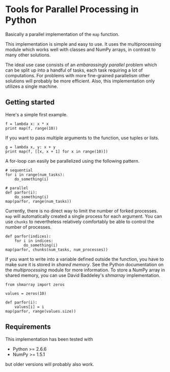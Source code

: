 Tools for Parallel Processing in Python
=======================================

Basically a parallel implementation of the `map` function.

This implementation is simple and easy to use. It uses the multiprocessing module which
works well with classes and NumPy arrays, in contrast to many other solutions.

The ideal use case consists of an *embarassingly parallel* problem which can be
split up into a handful of tasks, each task requiring a lot of computations.
For problems with more fine-grained parallelism other solutions will probably
be more efficient. Also, this implementation only utilizes a single machine.


Getting started
---------------

Here\'s a simple first example.

	f = lambda x: x * x
	print map(f, range(10))

If you want to pass multiple arguments to the function, use tuples or lists.

	g = lambda x, y: x + y
	print map(f, [[x, x + 1] for x in range(10)])

A for-loop can easily be parallelized using the following pattern.

	# sequential
	for i in range(num_tasks):
		do_something(i)

	# parallel
	def parfor(i):
		do_something(i)
	map(parfor, range(num_tasks))

Currently, there is no direct way to limit the number of forked processes.
`map` will automatically created a single process for each argument. You can
use `chunks` to nevertheless relatively comfortably be able to control the
number of processes.

	def parfor(indices):
		for i in indices:
			do_something(i)
	map(parfor, chunks(num_tasks, num_processes))

If you want to write into a variable defined outside the function, you have to make sure it is
stored in *shared memory*. See the Python documentation on the *multiprocessing* module for more information.
To store a NumPy array in shared memory, you can use David Baddeley\'s *shmarray* implementation.

	from shmarray import zeros

	values = zeros(10)

	def parfor(i):
		values[i] = i
	map(parfor, range(values.size))


Requirements
------------

This implementation has been tested with

* Python >= 2.6.6
* NumPy >= 1.5.1

but older versions will probably also work.
